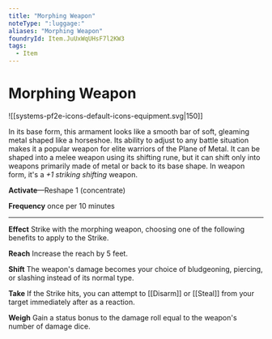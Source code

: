 ```yaml
---
title: "Morphing Weapon"
noteType: ":luggage:"
aliases: "Morphing Weapon"
foundryId: Item.JuUxWqUHsF7l2KW3
tags:
  - Item
---
```


# Morphing Weapon
![[systems-pf2e-icons-default-icons-equipment.svg|150]]

In its base form, this armament looks like a smooth bar of soft, gleaming metal shaped like a horseshoe. Its ability to adjust to any battle situation makes it a popular weapon for elite warriors of the Plane of Metal. It can be shaped into a melee weapon using its shifting rune, but it can shift only into weapons primarily made of metal or back to its base shape. In weapon form, it's a _+1 striking shifting_ weapon.

**Activate**—Reshape 1 (concentrate)

**Frequency** once per 10 minutes

* * *

**Effect** Strike with the morphing weapon, choosing one of the following benefits to apply to the Strike.

**Reach** Increase the reach by 5 feet.

**Shift** The weapon's damage becomes your choice of bludgeoning, piercing, or slashing instead of its normal type.

**Take** If the Strike hits, you can attempt to [[Disarm]] or [[Steal]] from your target immediately after as a reaction.

**Weigh** Gain a status bonus to the damage roll equal to the weapon's number of damage dice.
